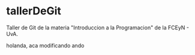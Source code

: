 # tallerDeGit

Taller de Git de la materia "Introduccion a la Programacion" de la FCEyN - UvA.

holanda, aca modificando ando
